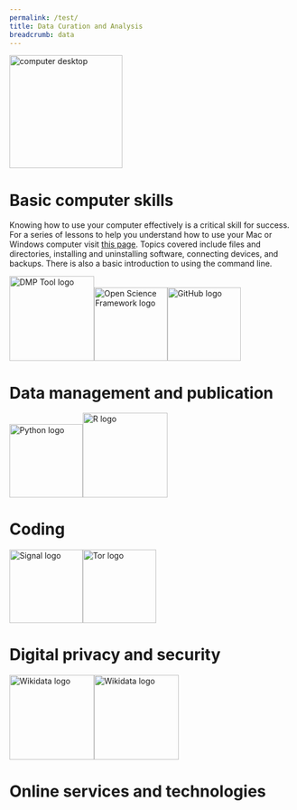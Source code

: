 ```yaml
---
permalink: /test/
title: Data Curation and Analysis
breadcrumb: data
---
```


<img src="https://heardlibrary.github.io/digital-scholarship/images/desktop.png" alt="computer desktop" style="height:200px;" />

# Basic computer skills

Knowing how to use your computer effectively is a critical skill for success.  For a series of lessons to help you understand how to use your Mac or Windows computer visit [this page]( https://heardlibrary.github.io/digital-scholarship/computer/).  Topics covered include files and directories, installing and uninstalling software, connecting devices, and backups.  There is also a basic introduction to using the command line.  

<img src="https://heardlibrary.github.io/digital-scholarship/images/dmp-tool.png" alt="DMP Tool logo" style="height:150px;" /><img src="https://heardlibrary.github.io/digital-scholarship/images/osf-logo.png" alt="Open Science Framework logo" style="height:130px;" /><img src="https://heardlibrary.github.io/digital-scholarship/images/GitHub_Logo.png" alt="GitHub logo" style="height:130px;" />

# Data management and publication

<img src="https://heardlibrary.github.io/digital-scholarship/images/python.png" alt="Python logo" style="height:130px;" /><img src="https://heardlibrary.github.io/digital-scholarship/images/R-Logo.gif" alt="R logo" style="height:150px;" />

# Coding

<img src="https://heardlibrary.github.io/digital-scholarship/images/signal-logo.png" alt="Signal logo" style="height:130px;" /><img src="https://heardlibrary.github.io/digital-scholarship/images/tor-logo.png" alt="Tor logo" style="height:130px;" />

# Digital privacy and security

<img src="https://heardlibrary.github.io/digital-scholarship/images/1052px-Wikidata-logo-en.svg.gif" alt="Wikidata logo" style="height:150px;" /><img src="https://heardlibrary.github.io/digital-scholarship/images/rdf_flyer.png" alt="Wikidata logo" style="height:150px;" />

# Online services and technologies

